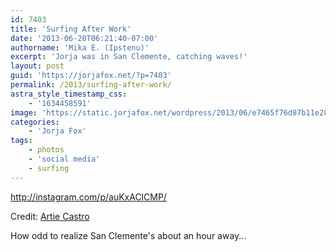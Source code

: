 ```yaml
---
id: 7403
title: 'Surfing After Work'
date: '2013-06-20T06:21:40-07:00'
authorname: 'Mika E. (Ipstenu)'
excerpt: 'Jorja was in San Clemente, catching waves!'
layout: post
guid: 'https://jorjafox.net/?p=7403'
permalink: /2013/surfing-after-work/
astra_style_timestamp_css:
    - '1634458591'
image: 'https://static.jorjafox.net/wordpress/2013/06/e7465f76d87b11e287d122000a1faff1_7.jpg'
categories:
    - 'Jorja Fox'
tags:
    - photos
    - 'social media'
    - surfing
---
```


http://instagram.com/p/auKxAClCMP/

Credit: <a href="http://instagram.com/p/auKxAClCMP/">Artie Castro</a>

How odd to realize San Clemente's about an hour away...
